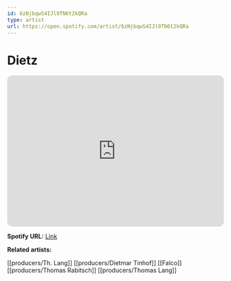 ```yaml
---
id: 6zNjbqwS4IJl9TN6t2kQRa
type: artist
url: https://open.spotify.com/artist/6zNjbqwS4IJl9TN6t2kQRa
---
```

# Dietz

<iframe style="border-radius:12px" src="https://open.spotify.com/embed/artist/6zNjbqwS4IJl9TN6t2kQRa" width="100%" height="352" frameBorder="0" allowfullscreen="" allow="autoplay; clipboard-write; encrypted-media; fullscreen; picture-in-picture" loading="lazy"></iframe>

**Spotify URL:** [Link](https://open.spotify.com/artist/6zNjbqwS4IJl9TN6t2kQRa)

**Related artists:**

[[producers/Th. Lang]]
[[producers/Dietmar Tinhof]]
[[Falco]]
[[producers/Thomas Rabitsch]]
[[producers/Thomas Lang]]

